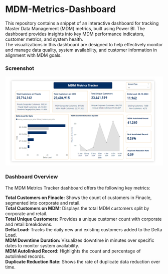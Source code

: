 # MDM-Metrics-Dashboard
This repository contains a snippet of an interactive dashboard for tracking Master Data Management (MDM) metrics, built using Power BI. The dashboard provides insights into key MDM performance indicators, customer metrics, and system health.<br>
The visualizations in this dashboard are designed to help effectively monitor and manage data quality, system availability, and customer information in alignment with MDM goals.


### Screenshot
<img src="MDM metrics.png">

### Dashboard Overview
The MDM Metrics Tracker dashboard offers the following key metrics:<br>

**Total Customers on Finacle:** Shows the count of customers in Finacle, segmented into corporate and retail.<br>
**Total Customers on MDM:** Displays the total MDM customers split by corporate and retail.<br>
**Total Unique Customers:** Provides a unique customer count with corporate and retail breakdowns.<br>
**Delta Load:** Tracks the daily new and existing customers added to the Delta Load.<br>
**MDM Downtime Duration:** Visualizes downtime in minutes over specific dates to monitor system availability.<br>
**MDM Autolinked Record:** Highlights the count and percentage of autolinked records.<br>
**Duplicate Reduction Rate:** Shows the rate of duplicate data reduction over time.<br>
